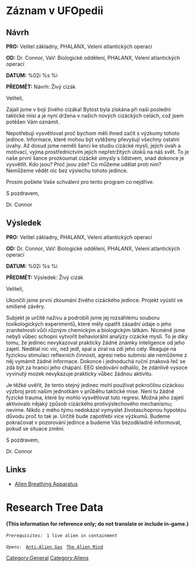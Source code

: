 # Záznam v UFOpedii

## Návrh

**PRO:** Velitel základny, PHALANX, Velení atlantických operací

**OD:** Dr. Connor, VaV: Biologické oddělení, PHALANX, Velení
atlantických operací

**DATUM:** %02i %s %i

**PŘEDMĚT:** Návrh: Živý cizák

Veliteli,

Zajali jsme v boji živého cizáka! Bytost byla získána při naší poslední
taktické misi a je nyní držena v našich nových cizáckých celách, což
jsem potěšen Vám oznámit.

Nepotřebuji vysvětlovat proč bychom měli ihned začít s výzkumy tohoto
jedince. Informace, které mohou být vytěženy převyšují všechny ostatní
úvahy. Až dosud jsme neměli šanci ke studiu cizácké mysli, jejich úvah a
motivací, vyjma prostřednictvím jejich nepřetržitých útoků na náš svět.
To je naše první šance prozkoumat cizácké úmysly s lidstvem, snad
dokonce je vysvětlit. Kdo jsou? Proč jsou zde? Co můžeme udělat proti
nim? Nemůžeme vědět nic bez výslechu tohoto jedince.

Prosím pošlete Vaše schválení pro tento program co nejdříve.

S pozdravem,

Dr. Connor

## Výsledek

**PRO:** Velitel základny, PHALANX, Velení atlantických operací

**OD:** Dr. Connor, VaV: Biologické oddělení, PHALANX, Velení
atlantických operací

**DATUM:** %02i %s %i

**PŘEDMĚT:** Výsledek: Živý cizák

Veliteli,

Ukončili jsme první zkoumání živého cizáckého jedince. Projekt vyústil
ve smíšené závěry.

Subjekt je určitě naživu a podrobili jsme jej rozsáhlému souboru
toxikologických experimentů, které měly opatřit zásadní údaje o jeho
zranitelnosti vůči různým chemickým a biologickým látkám. Nicméně jsme
nebyli vůbec schopni vytvořit behaviorální analýzy cizácké mysli. To je
díky tomu, že jedinec nevykazoval prakticky žádné známky inteligence od
jeho zajetí. Nedělal nic víc, než jedl, spal a zíral na zdi jeho cely.
Reaguje na fyzickou stimulaci reflexních činností, agresi nebo submisi
ale nemůžeme z něj vymámit žádné informace. Dokonce i jednoduchá ruční
znaková řeč se zdá být za hranicí jeho chápání. EEG sledování odhalilo,
že zdánlivě vysoce vyvinutý mozek nevykazuje prakticky vůbec žádnou
aktivitu.

Je těžké uvěřit, že tento stejný jedinec mohl používat pokročilou
cizáckou výzbroj proti našim jednotkám v průběhu taktické mise. Není tu
žádné fyzické trauma, které by mohlo vysvětlovat tuto regresi. Možná
jeho zajetí aktivovalo nějaký způsob cizáckého protivýslechového
mechanismu; nevíme. Nikdo z mého týmu nedokázal vymyslet životaschopnou
hypotézu důvodu proč to tak je. Určitě bude zapotřebí více výzkumů.
Budeme pokračovat v pozorování jedince a budeme Vás bezodkladně
informovat, pokud se situace změní.

S pozdravem,

Dr. Connor

## Links

- [Alien Breathing
  Apparatus](Research/Alien_Breathing_Apparatus "wikilink")

# Research Tree Data

**(This information for reference only; do not translate or include
in-game.)**

*`Prerequisites:`*
` 1 live alien in containment`

*`Opens:`*
` `[`Anti-Alien Gas`](Research/Anti-Alien_Gas "wikilink")
` `[`The Alien Mind`](Aliens/The_Alien_Mind "wikilink")

[Category:General](Category:General "wikilink")
[Category:Aliens](Category:Aliens "wikilink")